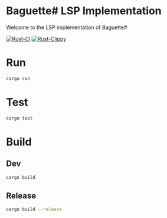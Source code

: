 # Baguette# LSP Implementation
Welcome to the LSP implementation of Baguette#

[![Rust-CI](https://github.com/coco33920/baguette-lsp/actions/workflows/rust.yml/badge.svg)](https://github.com/coco33920/baguette-lsp/actions/workflows/rust.yml)
[![Rust-Clippy](https://github.com/coco33920/baguette-lsp/actions/workflows/rust-clippy.yml/badge.svg)](https://github.com/coco33920/baguette-lsp/actions/workflows/rust-clippy.yml)

# Run 
```bash
cargo run
```

# Test
```bash
cargo test
```

# Build
## Dev
```bash
cargo build
```
## Release
```bash
cargo build --release
```